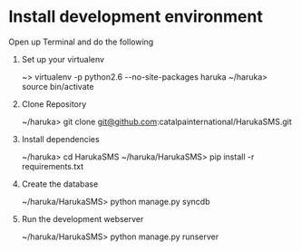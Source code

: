 
Install development environment
===============================


Open up Terminal and do the following

1. Set up your virtualenv

    ~> virtualenv -p python2.6 --no-site-packages haruka
    ~/haruka> source bin/activate

2. Clone Repository

    ~/haruka> git clone git@github.com:catalpainternational/HarukaSMS.git

3. Install dependencies 

    ~/haruka> cd HarukaSMS
    ~/haruka/HarukaSMS> pip install -r requirements.txt

4. Create the database

    ~/haruka/HarukaSMS> python manage.py syncdb

5. Run the development webserver
 
	~/haruka/HarukaSMS> python manage.py runserver

